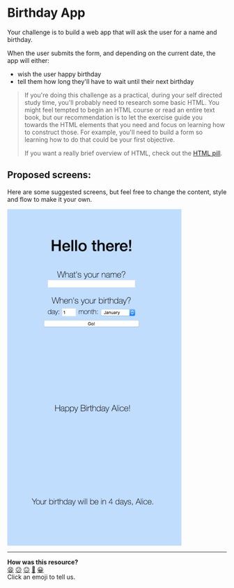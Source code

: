 # Birthday App

Your challenge is to build a web app that will ask the user for a name and birthday.

When the user submits the form, and depending on the current date, the app will either:
- wish the user happy birthday
- tell them how long they'll have to wait until their next birthday

> If you're doing this challenge as a practical, during your self directed study time, you'll probably need to research some basic HTML. You might feel tempted to begin an HTML course or read an entire text book, but our recommendation is to let the exercise guide you towards the HTML elements that you need and focus on learning how to construct those.  For example, you'll need to build a form so learning how to do that could be your first objective.
> 
> If you want a really brief overview of HTML, check out the [HTML pill](https://github.com/makersacademy/course/blob/cd-github-actions/pills/html.md).

## Proposed screens:

Here are some suggested screens, but feel free to change the content, style and flow to make it your own.

<img alt="Birthday first page" src="./images/birthday_app_1.png" width="400px" style="display: block;" />
<img alt="Birthday greet" src="./images/birthday_app_3.png" width="400px" style="display: block;" />
<img alt="Birthday counter" src="./images/birthday_app_2.png" width="400px" style="display: block;" />

<!-- BEGIN GENERATED SECTION DO NOT EDIT -->

---

**How was this resource?**  
[😫](https://airtable.com/shrUJ3t7KLMqVRFKR?prefill_Repository=makersacademy/course&prefill_File=apprenticeships_intro_to_the_web/post_challenges/birthday_app.md&prefill_Sentiment=😫) [😕](https://airtable.com/shrUJ3t7KLMqVRFKR?prefill_Repository=makersacademy/course&prefill_File=apprenticeships_intro_to_the_web/post_challenges/birthday_app.md&prefill_Sentiment=😕) [😐](https://airtable.com/shrUJ3t7KLMqVRFKR?prefill_Repository=makersacademy/course&prefill_File=apprenticeships_intro_to_the_web/post_challenges/birthday_app.md&prefill_Sentiment=😐) [🙂](https://airtable.com/shrUJ3t7KLMqVRFKR?prefill_Repository=makersacademy/course&prefill_File=apprenticeships_intro_to_the_web/post_challenges/birthday_app.md&prefill_Sentiment=🙂) [😀](https://airtable.com/shrUJ3t7KLMqVRFKR?prefill_Repository=makersacademy/course&prefill_File=apprenticeships_intro_to_the_web/post_challenges/birthday_app.md&prefill_Sentiment=😀)  
Click an emoji to tell us.

<!-- END GENERATED SECTION DO NOT EDIT -->
